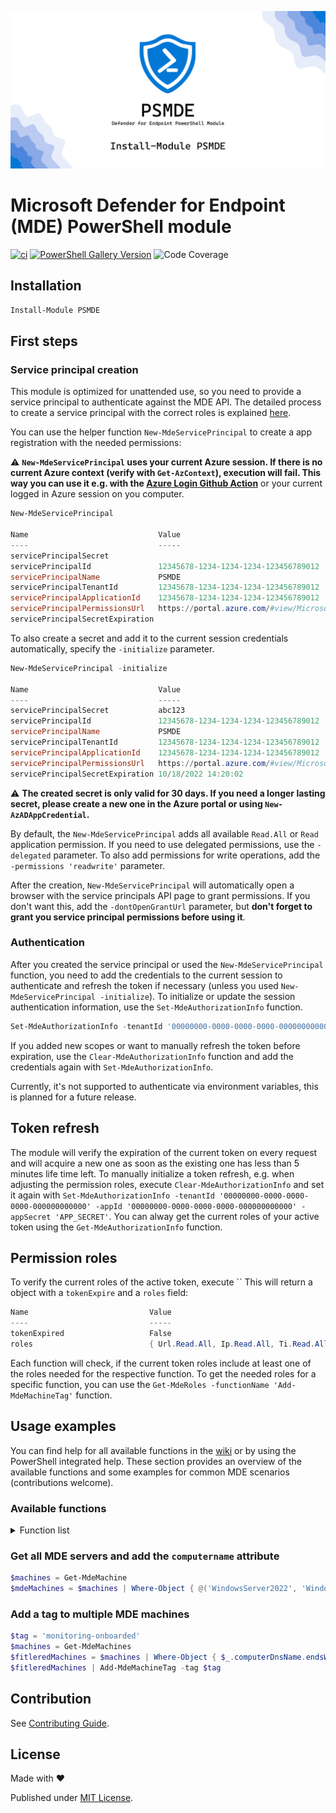 ![PSMDE Banner](/icon/banner.png)

# Microsoft Defender for Endpoint (MDE) PowerShell module

[![ci](https://github.com/Visorian/PSMDE/actions/workflows/ci.yml/badge.svg)](https://github.com/Visorian/PSMDE/actions/workflows/ci.yml)
[![PowerShell Gallery Version](https://img.shields.io/powershellgallery/v/PSMDE)](https://www.powershellgallery.com/packages/PSMDE)
![Code Coverage](https://img.shields.io/badge/coverage-62.64%25-yellow)

## Installation

```PowerShell
Install-Module PSMDE
```

## First steps

### Service principal creation

This module is optimized for unattended use, so you need to provide a service principal to authenticate against the MDE API.
The detailed process to create a service principal with the correct roles is explained [here](https://docs.microsoft.com/en-us/microsoft-365/security/defender-endpoint/exposed-apis-create-app-webapp?view=o365-worldwide).

You can use the helper function `New-MdeServicePrincipal` to create a app registration with the needed permissions:

:warning: **`New-MdeServicePrincipal` uses your current Azure session. If there is no current Azure context (verify with `Get-AzContext`), execution will fail. This way you can use it e.g. with the [Azure Login Github Action](https://github.com/marketplace/actions/azure-login)** or your current logged in Azure session on you computer.

```PowerShell
New-MdeServicePrincipal

Name                             Value
----                             -----
servicePrincipalSecret           
servicePrincipalId               12345678-1234-1234-1234-123456789012
servicePrincipalName             PSMDE
servicePrincipalTenantId         12345678-1234-1234-1234-123456789012
servicePrincipalApplicationId    12345678-1234-1234-1234-123456789012
servicePrincipalPermissionsUrl   https://portal.azure.com/#view/Microsoft_AAD_RegisteredApps/ApplicationMenuBlade/~/CallAnA
servicePrincipalSecretExpiration 
```

To also create a secret and add it to the current session credentials automatically, specify the `-initialize` parameter.

```PowerShell
New-MdeServicePrincipal -initialize

Name                             Value
----                             -----
servicePrincipalSecret           abc123
servicePrincipalId               12345678-1234-1234-1234-123456789012
servicePrincipalName             PSMDE
servicePrincipalTenantId         12345678-1234-1234-1234-123456789012
servicePrincipalApplicationId    12345678-1234-1234-1234-123456789012
servicePrincipalPermissionsUrl   https://portal.azure.com/#view/Microsoft_AAD_RegisteredApps/ApplicationMenuBlade/~/CallAnA
servicePrincipalSecretExpiration 10/18/2022 14:20:02
```

:warning: **The created secret is only valid for 30 days. If you need a longer lasting secret, please create a new one in the Azure portal or using `New-AzADAppCredential`.**

By default, the `New-MdeServicePrincipal` adds all available `Read.All` or `Read` application permission. If you need to use delegated permissions, use the `-delegated` parameter.
To also add permissions for write operations, add the `-permissions 'readwrite'` parameter.

After the creation, `New-MdeServicePrincipal` will automatically open a browser with the service principals API page to grant permissions. If you don't want this, add the `-dontOpenGrantUrl` parameter, but **don't forget to grant you service principal permissions before using it**.

### Authentication

After you created the service principal or used the `New-MdeServicePrincipal` function, you need to add the credentials to the current session to authenticate and refresh the token if necessary (unless you used `New-MdeServicePrincipal -initialize`). To initialize or update the session authentication information, use the `Set-MdeAuthorizationInfo` function.

```PowerShell
Set-MdeAuthorizationInfo -tenantId '00000000-0000-0000-0000-000000000000' -appId '00000000-0000-0000-0000-000000000000' -appSecret 'APP_SECRET'
```

If you added new scopes or want to manually refresh the token before expiration, use the `Clear-MdeAuthorizationInfo` function and add the credentials again with `Set-MdeAuthorizationInfo`.

Currently, it's not supported to authenticate via environment variables, this is planned for a future release.

## Token refresh

The module will verify the expiration of the current token on every request and will acquire a new one as soon as the existing one has less than 5 minutes life time left. To manually initialize a token refresh, e.g. when adjusting the permission roles, execute `Clear-MdeAuthorizationInfo` and set it again with `Set-MdeAuthorizationInfo -tenantId '00000000-0000-0000-0000-000000000000' -appId '00000000-0000-0000-0000-000000000000' -appSecret 'APP_SECRET'`.
You can alway get the current roles of your active token using the `Get-MdeAuthorizationInfo` function.

## Permission roles

To verify the current roles of the active token, execute ``
This will return a object with a `tokenExpire` and a `roles` field:

```PowerShell
Name                           Value
----                           -----
tokenExpired                   False
roles                          { Url.Read.All, Ip.Read.All, Ti.Read.All, User.Read.All }
```

Each function will check, if the current token roles include at least one of the roles needed for the respective function. To get the needed roles for a specific function, you can use the `Get-MdeRoles -functionName 'Add-MdeMachineTag'` function.

## Usage examples

You can find help for all available functions in the [wiki](https://github.com/Visorian/PSMDE/wiki/PSMDE) or by using the PowerShell integrated help.
These section provides an overview of the available functions and some examples for common MDE scenarios (contributions welcome).

### Available functions

<details>
<summary>Function list</summary>

- Add-MdeMachineTag
- Clear-MdeAuthorizationInfo
- Disable-MdeMachineCodeExecutionRestriction
- Disable-MdeMachineIsolation
- Enable-MdeMachineCodeExecutionRestriction
- Enable-MdeMachineIsolation
- Get-MdeAuthorizationInfo
- Get-MdeBaselineComplianceAssessmentByMachine
- Get-MdeBaselineComplianceAssessmentExport
- Get-MdeBaselineConfiguration
- Get-MdeBaselineProfile
- Get-MdeConfigurationScore
- Get-MdeExposureScore
- Get-MdeExposureScoreByMachineGroups
- Get-MdeLiveResponseResult
- Get-MdeMachine
- Get-MdeMachineAction
- Get-MdeMachineAlerts
- Get-MdeMachineByFilter
- Get-MdeMachineByIp
- Get-MdeMachineByTag
- Get-MdeMachineInvestigationPackage
- Get-MdeMachineInvestigationPackageUri
- Get-MdeMachineLogonUsers
- Get-MdeMachineMissingKbs
- Get-MdeMachineRecommendations
- Get-MdeMachineSoftware
- Get-MdeMachineVulnerabilities
- Get-MdeRecommendation
- Get-MdeRecommendationMachines
- Get-MdeRecommendationSoftware
- Get-MdeRecommendationVulnerabilities
- Get-MdeRemediationTask
- Get-MdeRemediationTaskMachines
- Get-MdeRoles
- Get-MdeSoftware
- Get-MdeSoftwareByFilter
- Get-MdeSoftwareDistribution
- Get-MdeSoftwareMachineReferences
- Get-MdeSoftwareMissingKbs
- Get-MdeSoftwareVulnerability
- Get-MdeUserAlerts
- Get-MdeUserMachines
- Get-MdeVulnerability
- Get-MdeVulnerabilityByMachine
- Get-MdeVulnerabilityMachinesByVulnerability
- New-MdeServicePrincipal
- Remove-MdeMachineTag
- Set-MdeAuthorizationInfo
- Update-MdeMachine

</details>

### Get all MDE servers and add the `computername` attribute

```PowerShell
$machines = Get-MdeMachine
$mdeMachines = $machines | Where-Object { @('WindowsServer2022', 'WindowsServer2019', 'WindowsServer2016', 'WindowsServer2012R2', 'WindowsServer2008R2') -contains $_.osPlatform } | Select-Object -Property *, @{Name = 'computerName'; Expression = { $_.computerDnsName.split('.')[0] } }
```

### Add a tag to multiple MDE machines

```PowerShell
$tag = 'monitoring-onboarded'
$machines = Get-MdeMachines
$fitleredMachines = $machines | Where-Object { $_.computerDnsName.endsWith('.mydomain.local') } | Where-Object { $_.healthStatus -eq 'Active' }
$fitleredMachines | Add-MdeMachineTag -tag $tag
```

## Contribution

See [Contributing Guide](https://github.com/Visorian/PSMDE/blob/main/CONTRIBUTING.md).

## License

Made with :heart:

Published under [MIT License](./LICENCE).












